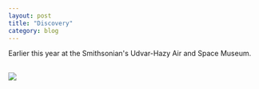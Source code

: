 ```yaml
---
layout: post
title: "Discovery"
category: blog
---
```

Earlier this year at the Smithsonian's Udvar-Hazy Air and Space Museum.
<p></p>

<img src="{{ ASSET_PATH }}/images/discovery.jpg" style="display: block; margin-left: 0px; margin-right: auto; margin-top: 30px;">